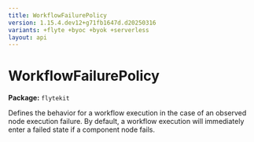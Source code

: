 ```yaml
---
title: WorkflowFailurePolicy
version: 1.15.4.dev12+g71fb1647d.d20250316
variants: +flyte +byoc +byok +serverless
layout: api
---
```


# WorkflowFailurePolicy

**Package:** `flytekit`

Defines the behavior for a workflow execution in the case of an observed node execution failure. By default, a
workflow execution will immediately enter a failed state if a component node fails.


